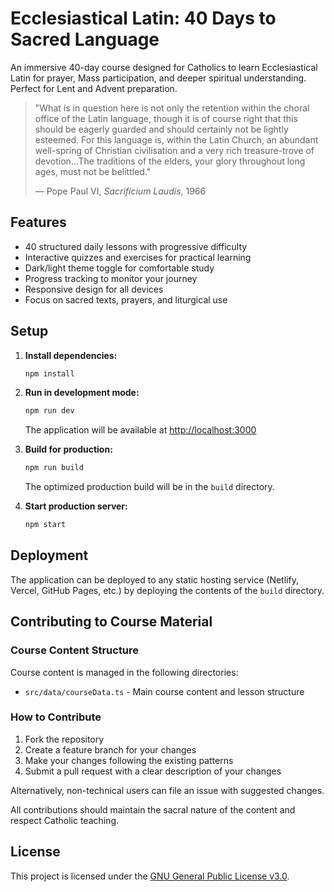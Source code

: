 # Ecclesiastical Latin: 40 Days to Sacred Language

An immersive 40-day course designed for Catholics to learn Ecclesiastical Latin for prayer, Mass participation, and deeper spiritual understanding. Perfect for Lent and Advent preparation.

> "What is in question here is not only the retention within the choral office of the Latin language, though it is of course right that this should be eagerly guarded and should certainly not be lightly esteemed. For this language is, within the Latin Church, an abundant well-spring of Christian civilisation and a very rich treasure-trove of devotion...The traditions of the elders, your glory throughout long ages, must not be belittled."
> 
> — Pope Paul VI, *Sacrificium Laudis*, 1966

## Features

- 40 structured daily lessons with progressive difficulty
- Interactive quizzes and exercises for practical learning
- Dark/light theme toggle for comfortable study
- Progress tracking to monitor your journey
- Responsive design for all devices
- Focus on sacred texts, prayers, and liturgical use

## Setup

1. **Install dependencies:**
   ```bash
   npm install
   ```

2. **Run in development mode:**
   ```bash
   npm run dev
   ```
   The application will be available at [http://localhost:3000](http://localhost:3000)

3. **Build for production:**
   ```bash
   npm run build
   ```
   The optimized production build will be in the `build` directory.

4. **Start production server:**
   ```bash
   npm start
   ```

## Deployment

The application can be deployed to any static hosting service (Netlify, Vercel, GitHub Pages, etc.) by deploying the contents of the `build` directory.

## Contributing to Course Material

### Course Content Structure
Course content is managed in the following directories:
- `src/data/courseData.ts` - Main course content and lesson structure

### How to Contribute
1. Fork the repository
2. Create a feature branch for your changes
3. Make your changes following the existing patterns
4. Submit a pull request with a clear description of your changes

Alternatively, non-technical users can file an issue with suggested changes.

All contributions should maintain the sacral nature of the content and respect Catholic teaching.

## License

This project is licensed under the [GNU General Public License v3.0](https://www.gnu.org/licenses/gpl-3.0.en.html).
